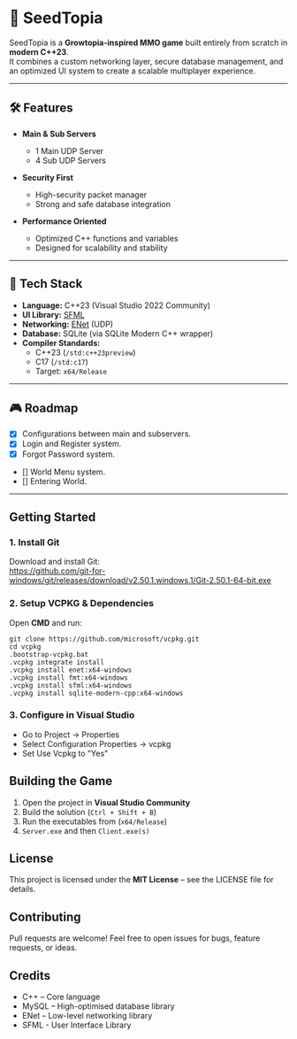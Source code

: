 # 🌱 SeedTopia  
SeedTopia is a **Growtopia-inspired MMO game** built entirely from scratch in **modern C++23**.  
It combines a custom networking layer, secure database management, and an optimized UI system to create a scalable multiplayer experience.  

---

## 🛠 Features  
- **Main & Sub Servers**  
  - 1 Main UDP Server  
  - 4 Sub UDP Servers  

- **Security First**  
  - High-security packet manager  
  - Strong and safe database integration  

- **Performance Oriented**  
  - Optimized C++ functions and variables  
  - Designed for scalability and stability  

---

## 🚀 Tech Stack  

- **Language:** C++23 (Visual Studio 2022 Community)  
- **UI Library:** [SFML](https://www.sfml-dev.org/)  
- **Networking:** [ENet](http://enet.bespin.org/) (UDP)  
- **Database:** SQLite (via SQLite Modern C++ wrapper)  
- **Compiler Standards:**  
  - C++23 (`/std:c++23preview`)  
  - C17 (`/std:c17`)  
  - Target: `x64/Release`

---

## 🎮 Roadmap  

- [x] Configurations between main and subservers.
- [x] Login and Register system.
- [x] Forgot Password system.
- [] World Menu system.
- [] Entering World.

--- 

## Getting Started

### 1. Install Git
Download and install Git:  
https://github.com/git-for-windows/git/releases/download/v2.50.1.windows.1/Git-2.50.1-64-bit.exe  

### 2. Setup VCPKG & Dependencies
Open **CMD** and run:
```
git clone https://github.com/microsoft/vcpkg.git
cd vcpkg
.bootstrap-vcpkg.bat
.vcpkg integrate install
.vcpkg install enet:x64-windows
.vcpkg install fmt:x64-windows
.vcpkg install sfml:x64-windows
.vcpkg install sqlite-modern-cpp:x64-windows
```

### 3. Configure in Visual Studio
- Go to Project → Properties  
- Select Configuration Properties → vcpkg  
- Set Use Vcpkg to "Yes"  

## Building the Game
1. Open the project in **Visual Studio Community**  
2. Build the solution (`Ctrl + Shift + B`)  
3. Run the executables from (`x64/Release`)
4. `Server.exe` and then `Client.exe(s)`

## License
This project is licensed under the **MIT License** – see the LICENSE file for details.  

## Contributing
Pull requests are welcome! Feel free to open issues for bugs, feature requests, or ideas.  

## Credits
- C++ – Core language  
- MySQL – High-optimised database library
- ENet – Low-level networking library  
- SFML - User Interface Library
